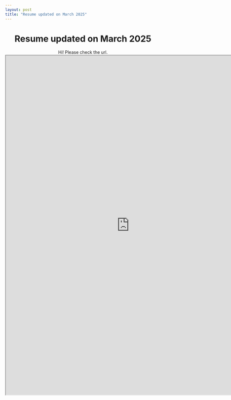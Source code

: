 ```yaml
---
layout: post
title: "Resume updated on March 2025"
---
```


# <center> Resume updated on March 2025 </center>

<center>Hi! Please check the url.</center>

<center>
  <iframe src="https://github.com/jlee400/jlee400.github.io/blob/master/assets/JuhyunResumeinLaTex.pdf" width="800px" height="1100px"></iframe>
</center>
